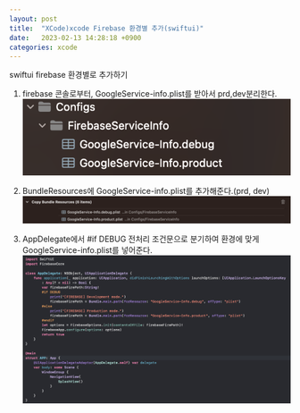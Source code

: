 ```yaml
---
layout: post
title:  "XCode)xcode Firebase 환경별 추가(swiftui)"
date:   2023-02-13 14:28:18 +0900
categories: xcode
---
```


swiftui firebase 환경별로 추가하기

1. firebase 콘솔로부터, GoogleService-info.plist를 받아서 prd,dev분리한다.
![dev_prd_set](/assets/images/xcodeFirebase%ED%99%98%EA%B2%BD%EB%B3%84/firebase-dev_prd_set.png)

2. BundleResources에 GoogleService-info.plist를 추가해준다.(prd, dev)
![set_bundle](/assets/images/xcodeFirebase%ED%99%98%EA%B2%BD%EB%B3%84/firebase_info_set_bundle_resource.png)

3. AppDelegate에서 #if DEBUG 전처리 조건문으로 분기하여 환경에 맞게 
GoogleService-info.plist를 넣어준다.
![app_delegate](/assets/images/xcodeFirebase%ED%99%98%EA%B2%BD%EB%B3%84/firebase_add_app_delegate.png)